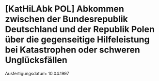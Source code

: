 # [KatHiLAbk POL] Abkommen zwischen der Bundesrepublik Deutschland und der Republik Polen über die gegenseitige Hilfeleistung bei Katastrophen oder schweren Unglücksfällen

Ausfertigungsdatum: 10.04.1997

 